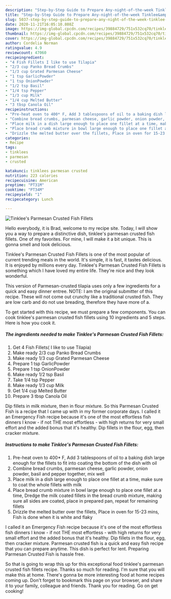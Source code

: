 ```yaml
---
description: "Step-by-Step Guide to Prepare Any-night-of-the-week Tinklee&amp;#39;s Parmesan Crusted Fish Fillets"
title: "Step-by-Step Guide to Prepare Any-night-of-the-week Tinklee&amp;#39;s Parmesan Crusted Fish Fillets"
slug: 5037-step-by-step-guide-to-prepare-any-night-of-the-week-tinklee-and-39-s-parmesan-crusted-fish-fillets
date: 2020-11-21T16:05:10.808Z
image: https://img-global.cpcdn.com/recipes/39884729/751x532cq70/tinklees-parmesan-crusted-fish-fillets-recipe-main-photo.jpg
thumbnail: https://img-global.cpcdn.com/recipes/39884729/751x532cq70/tinklees-parmesan-crusted-fish-fillets-recipe-main-photo.jpg
cover: https://img-global.cpcdn.com/recipes/39884729/751x532cq70/tinklees-parmesan-crusted-fish-fillets-recipe-main-photo.jpg
author: Cordelia Norman
ratingvalue: 4.9
reviewcount: 47060
recipeingredient:
- "4 Fish Fillets I like to use Tilapia"
- "2/3 cup Panko Bread Crumbs"
- "1/3 cup Grated Parmesan Cheese"
- "1 tsp GarlicPowder"
- "1 tsp OnionPowder"
- "1/2 tsp Basil"
- "1/4 tsp Pepper"
- "1/3 cup Milk"
- "1/4 cup Melted Butter"
- "3 tbsp Canola Oil"
recipeinstructions:
- "Pre-heat oven to 400* F, Add 3 tablespoons of oil to a baking dish large enough for the fillets to fit into coating the bottom of the dish with oil"
- "Combine bread crumbs, parmesan cheese, garlic powder, onion powder, basil and pepper together, mix well"
- "Place milk in a dish large enough to place one fillet at a time, make sure to coat the whole fillets with milk"
- "Place bread crumb mixture in bowl large enough to place one fillet at a time, Dredge the milk coated fillets in the bread crumb mixture, making sure all sides are coated, place in prepared pan, repeat for remaining fillets"
- "Drizzle the melted butter over the fillets, Place in oven for 15-23 mins, Fish is done when it is white and flaky"
categories:
- Recipe
tags:
- tinklees
- parmesan
- crusted

katakunci: tinklees parmesan crusted 
nutrition: 223 calories
recipecuisine: American
preptime: "PT31M"
cooktime: "PT34M"
recipeyield: "1"
recipecategory: Lunch

---
```



![Tinklee&#39;s Parmesan Crusted Fish Fillets](https://img-global.cpcdn.com/recipes/39884729/751x532cq70/tinklees-parmesan-crusted-fish-fillets-recipe-main-photo.jpg)

Hello everybody, it is Brad, welcome to my recipe site. Today, I will show you a way to prepare a distinctive dish, tinklee&#39;s parmesan crusted fish fillets. One of my favorites. For mine, I will make it a bit unique. This is gonna smell and look delicious.

Tinklee&#39;s Parmesan Crusted Fish Fillets is one of the most popular of current trending meals in the world. It's simple, it is fast, it tastes delicious. It is enjoyed by millions every day. Tinklee&#39;s Parmesan Crusted Fish Fillets is something which I have loved my entire life. They're nice and they look wonderful.

This version of Parmesan-crusted tilapia uses only a few ingredients for a quick and easy dinner entree. NOTE: I am the original submitter of this recipe. These will not come out crunchy like a traditional crusted fish. They are low carb and do not use breading, therefore they have more of a.


To get started with this recipe, we must prepare a few components. You can cook tinklee&#39;s parmesan crusted fish fillets using 10 ingredients and 5 steps. Here is how you cook it.

<!--inarticleads1-->

##### The ingredients needed to make Tinklee&#39;s Parmesan Crusted Fish Fillets:

1. Get 4 Fish Fillets( I like to use Tilapia)
1. Make ready 2/3 cup Panko Bread Crumbs
1. Make ready 1/3 cup Grated Parmesan Cheese
1. Prepare 1 tsp GarlicPowder
1. Prepare 1 tsp OnionPowder
1. Make ready 1/2 tsp Basil
1. Take 1/4 tsp Pepper
1. Make ready 1/3 cup Milk
1. Get 1/4 cup Melted Butter
1. Prepare 3 tbsp Canola Oil


Dip fillets in milk mixture, then in flour mixture. So this Parmesan Crusted Fish is a recipe that I came up with in my former corporate days. I called it an Emergency Fish recipe because it&#39;s one of the most effortless fish dinners I know - if not THE most effortless - with high returns for very small effort and the added bonus that it&#39;s healthy. Dip fillets in the flour, egg, then cracker mixture. 

<!--inarticleads2-->

##### Instructions to make Tinklee&#39;s Parmesan Crusted Fish Fillets:

1. Pre-heat oven to 400* F, Add 3 tablespoons of oil to a baking dish large enough for the fillets to fit into coating the bottom of the dish with oil
1. Combine bread crumbs, parmesan cheese, garlic powder, onion powder, basil and pepper together, mix well
1. Place milk in a dish large enough to place one fillet at a time, make sure to coat the whole fillets with milk
1. Place bread crumb mixture in bowl large enough to place one fillet at a time, Dredge the milk coated fillets in the bread crumb mixture, making sure all sides are coated, place in prepared pan, repeat for remaining fillets
1. Drizzle the melted butter over the fillets, Place in oven for 15-23 mins, Fish is done when it is white and flaky


I called it an Emergency Fish recipe because it&#39;s one of the most effortless fish dinners I know - if not THE most effortless - with high returns for very small effort and the added bonus that it&#39;s healthy. Dip fillets in the flour, egg, then cracker mixture. Parmesan crusted fish is a quick and easy fish recipe that you can prepare anytime. This dish is perfect for lent. Preparing Parmesan Crusted Fish is hassle free. 

So that is going to wrap this up for this exceptional food tinklee&#39;s parmesan crusted fish fillets recipe. Thanks so much for reading. I'm sure that you will make this at home. There's gonna be more interesting food at home recipes coming up. Don't forget to bookmark this page on your browser, and share it to your family, colleague and friends. Thank you for reading. Go on get cooking!
